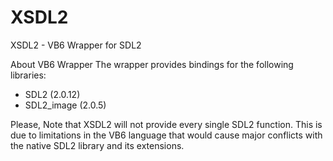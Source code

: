 # XSDL2
XSDL2 - VB6 Wrapper for SDL2

About VB6 Wrapper
The wrapper provides bindings for the following libraries:
- SDL2 (2.0.12)
- SDL2_image (2.0.5)


Please, Note that XSDL2 will not provide every single SDL2 function. This is due to limitations in the VB6 language that would cause major conflicts with the native SDL2 library and its extensions.
